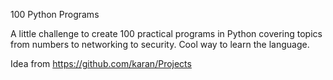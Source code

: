 100 Python Programs

A little challenge to create 100 practical programs in Python covering topics from numbers to networking to security. Cool way to learn the language.

Idea from https://github.com/karan/Projects
